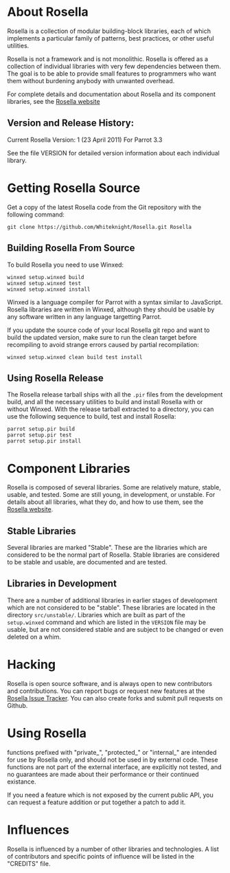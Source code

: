 # About Rosella

Rosella is a collection of modular building-block libraries, each of which
implements a particular family of patterns, best practices, or other useful
utilities.

Rosella is not a framework and is not monolithic. Rosella is offered as a
collection of individual libraries with very few dependencies between them.
The goal is to be able to provide small features to programmers who want them
without burdening anybody with unwanted overhead.

For complete details and documentation about Rosella and its component
libraries, see the [Rosella website][rosella_website]

[rosella_website]: http://whiteknight.github.com/Rosella

## Version and Release History:

Current Rosella Version: 1 (23 April 2011) For Parrot 3.3

See the file VERSION for detailed version information about each individual
library.

# Getting Rosella Source

Get a copy of the latest Rosella code from the Git repository with the
following command:

    git clone https://github.com/Whiteknight/Rosella.git Rosella

## Building Rosella From Source

To build Rosella you need to use Winxed:

    winxed setup.winxed build
    winxed setup.winxed test
    winxed setup.winxed install

Winxed is a language compiler for Parrot with a syntax similar to JavaScript.
Rosella libraries are written in Winxed, although they should be usable by
any software written in any language targetting Parrot.

If you update the source code of your local Rosella git repo and want to build
the updated version, make sure to run the clean target before recompiling to
avoid strange errors caused by partial recompilation:

    winxed setup.winxed clean build test install

## Using Rosella Release

The Rosella release tarball ships with all the `.pir` files from the
development build, and all the necessary utilities to build and install
Rosella with or without Winxed. With the release tarball extracted to a
directory, you can use the following sequence to build, test and install
Rosella:

    parrot setup.pir build
    parrot setup.pir test
    parrot setup.pir install

# Component Libraries

Rosella is composed of several libraries. Some are relatively mature, stable,
usable, and tested. Some are still young, in development, or unstable. For
details about all libraries, what they do, and how to use them, see the
[Rosella website][rosella_website].

## Stable Libraries

Several libraries are marked "Stable". These are the libraries which are
considered to be the normal part of Rosella. Stable libraries are considered
to be stable and usable, are documented and are tested.

## Libraries in Development

There are a number of additional libraries in earlier stages of development
which are not considered to be "stable". These libraries are located in the
directory `src/unstable/`. Libraries which are built as part of the
`setup.winxed` command and which are listed in the `VERSION` file may be
usable, but are not considered stable and are subject to be changed or even
deleted on a whim.

# Hacking

Rosella is open source software, and is always open to new contributors and
contributions. You can report bugs or request new features at the
[Rosella Issue Tracker][issues]. You can also create forks and submit pull
requests on Github.

[issues]: https://github.com/Whiteknight/Rosella/issues

# Using Rosella

functions prefixed with "private_", "protected_" or "internal_" are intended
for use by Rosella only, and should not be used in by external code. These
functions are not part of the external interface, are explicitly not tested,
and no guarantees are made about their performance or their continued
existance.

If you need a feature which is not exposed by the current public API, you can
request a feature addition or put together a patch to add it.

# Influences

Rosella is influenced by a number of other libraries and technologies. A list
of contributors and specific points of influence will be listed in the
"CREDITS" file.
